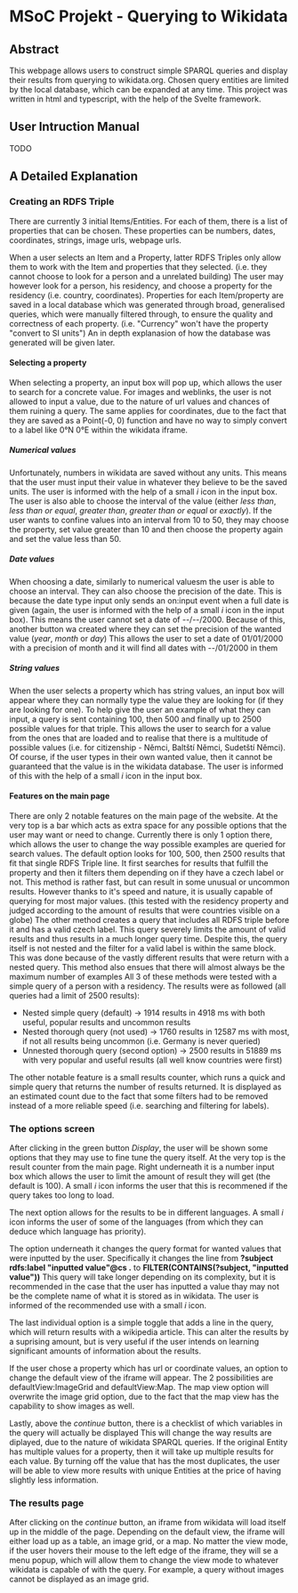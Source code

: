 # MSoC Projekt - Querying to Wikidata

## Abstract

This webpage allows users to construct simple SPARQL queries and display their results from querying to wikidata.org.
Chosen query entities are limited by the local database, which can be expanded at any time.
This project was written in html and typescript, with the help of the Svelte framework.

## User Intruction Manual

TODO

## A Detailed Explanation

### Creating an RDFS Triple

There are currently 3 initial Items/Entities.
For each of them, there is a list of properties that can be chosen.
These properties can be numbers, dates, coordinates, strings, image urls, webpage urls.

When a user selects an Item and a Property, latter RDFS Triples only allow them to work with the Item and properties that they selected.
(i.e. they cannot choose to look for a person and a unrelated building)
The user may however look for a person, his residency, and choose a property for the residency (i.e. country, coordinates).
Properties for each Item/property are saved in a local database which was generated through broad, generalised queries, which were manually filtered through, to ensure the quality and correctness of each property.
(i.e. "Currency" won't have the property "convert to SI units")
An in depth explanasion of how the database was generated will be given later.

#### Selecting a property

When selecting a property, an input box will pop up, which allows the user to search for a concrete value.
For images and weblinks, the user is not allowed to input a value, due to the nature of url values and chances of them ruining a query.
The same applies for coordinates, due to the fact that they are saved as a Point(-0, 0) function and have no way to simply convert to a label like 0°N 0°E within the wikidata iframe.

##### Numerical values

Unfortunately, numbers in wikidata are saved without any units.
This means that the user must input their value in whatever they believe to be the saved units.
The user is informed with the help of a small *i* icon in the input box.
The user is also able to choose the interval of the value (either *less than*, *less than or equal*, *greater than*, *greater than or equal* or *exactly*).
If the user wants to confine values into an interval from 10 to 50, they may choose the property, set value greater than 10 and then choose the property again and set the value less than 50.

##### Date values

When choosing a date, similarly to numerical valuesm the user is able to choose an interval.
They can also choose the precision of the date.
This is because the date type input only sends an on:input event when a full date is given (again, the user is informed with the help of a small *i* icon in the input box).
This means the user cannot set a date of --/--/2000.
Because of this, another button wa created where they can set the precision of the wanted value (*year*, *month* or *day*)
This allows the user to set a date of 01/01/2000 with a precision of month and it will find all dates with --/01/2000 in them

##### String values

When the user selects a property which has string values, an input box will appear where they can normally type the value they are looking for (if they are looking for one).
To help give the user an example of what they can input, a query is sent containing 100, then 500 and finally up to 2500 possible values for that triple.
This allows the user to search for a value from the ones that are loaded and to realise that there is a multitude of possible values (i.e. for citizenship - Němci, Baltští Němci, Sudetští Němci).
Of course, if the user types in their own wanted value, then it cannot be guaranteed that the value is in the wikidata database.
The user is informed of this with the help of a small *i* icon in the input box.

#### Features on the main page

There are only 2 notable features on the main page of the website.
At the very top is a bar which acts as extra space for any possible options that the user may want or need to change.
Currently there is only 1 option there, which allows the user to change the way possible examples are queried for search values.
The default option looks for 100, 500, then 2500 results that fit that single RDFS Triple line.
It first searches for results that fulfill the property and then it filters them depending on if they have a czech label or not.
This method is rather fast, but can result in some unusual or uncommon results.
However thanks to it's speed and nature, it is usually capable of querying for most major values.
(this tested with the residency property and judged according to the amount of results that were countries visible on a globe)
The other method creates a query that includes all RDFS triple before it and has a valid czech label.
This query severely limits the amount of valid results and thus results in a much longer query time.
Despite this, the query itself is not nested and the filter for a valid label is within the same block.
This was done because of the vastly different results that were return with a nested query.
This method also ensues that there will almost always be the maximum number of examples
All 3 of these methods were tested with a simple query of a person with a residency.
The results were as followed (all queries had a limit of 2500 results):
- Nested simple query (default) -> 1914 results in 4918 ms with both useful, popular results and uncommon results
- Nested thorough query (not used) -> 1760 results in 12587 ms with most, if not all results being uncommon (i.e. Germany is never queried)
- Unnested thorough query (second option) -> 2500 results in 51889 ms with very popular and useful results (all well know countries were first)

The other notable feature is a small results counter, which runs a quick and simple query that returns the number of results returned.
It is displayed as an estimated count due to the fact that some filters had to be removed instead of a more reliable speed (i.e. searching and filtering for labels).

### The options screen

After clicking in the green button *Display*, the user will be shown some options that they may use to fine tune the query itself.
At the very top is the result counter from the main page.
Right underneath it is a number input box which allows the user to limit the amount of result they will get (the default is 100).
A small *i* icon informs the user that this is recommened if the query takes too long to load.

The next option allows for the results to be in different languages.
A small *i* icon informs the user of some of the languages (from which they can deduce which language has priority).

The option underneath it changes the query format for wanted values that were inputted by the user.
Specifically it changes the line from **?subject rdfs:label "inputted value"@cs .** to **FILTER(CONTAINS(?subject, "inputted value"))**
This query will take longer depending on its complexity, but it is recommended in the case that the user has inputted a value thay may not be the complete name of what it is stored as in wikidata.
The user is informed of the recommended use with a small *i* icon.

The last individual option is a simple toggle that adds a line in the query, which will return results with a wikipedia article.
This can alter the results by a suprising amount, but is very useful if the user intends on learning significant amounts of information about the results.

If the user chose a property which has url or coordinate values, an option to change the default view of the iframe will appear.
The 2 possibilities are defaultView:ImageGrid and defaultView:Map. The map view option will overwrite the image grid option, due to the fact that the map view has the capability to show images as well.

Lastly, above the *continue* button, there is a checklist of which variables in the query will actually be displayed
This will change the way results are diplayed, due to the nature of wikidata SPARQL queries.
If the original Entity has multiple values for a property, then it will take up multiple results for each value.
By turning off the value that has the most duplicates, the user will be able to view more results with unique Entities at the price of having slightly less information.

### The results page

After clicking on the *continue* button, an iframe from wikidata will load itself up in the middle of the page.
Depending on the default view, the iframe will either load up as a table, an image grid, or a map.
No matter the view mode, if the user hovers their mouse to the left edge of the iframe, they will se a menu popup, which will allow them to change the view mode to whatever wikidata is capable of with the query.
For example, a query without images cannot be displayed as an image grid.
